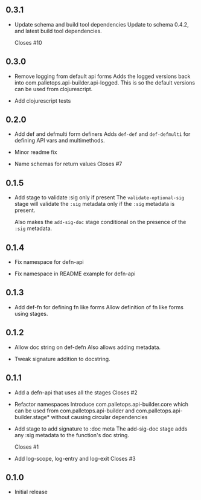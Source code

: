 ## 0.3.1

- Update schema and build tool dependencies
  Update to schema 0.4.2, and latest build tool dependencies.

  Closes #10

## 0.3.0

- Remove logging from default api forms
  Adds the logged versions back into com.palletops.api-builder.api-logged.
  This is so the default versions can be used from clojurescript.

- Add clojurescript tests

## 0.2.0

- Add def and defmulti form definers
  Adds `def-def` and `def-defmulti` for defining API vars and multimethods.

- Minor readme fix

- Name schemas for return values
  Closes #7

## 0.1.5

- Add stage to validate :sig only if present
  The `validate-optional-sig` stage will validate the `:sig` metadata only
  if the `:sig` metadata is present.

  Also makes the `add-sig-doc` stage conditional on the presence of the
  `:sig` metadata.

## 0.1.4

- Fix namespace for defn-api

- Fix namespace in README example for defn-api

## 0.1.3

- Add def-fn for defining fn like forms
  Allow definition of fn like forms using stages.

## 0.1.2

- Allow doc string on def-defn
  Also allows adding metadata.

- Tweak signature addition to docstring.

## 0.1.1

- Add a defn-api that uses all the stages
  Closes #2

- Refactor namespaces
  Introduce com.palletops.api-builder.core which can be used from
  com.palletops.api-builder and com.palletops.api-builder.stage* without
  causing circular dependencies

- Add stage to add signature to :doc meta
  The add-sig-doc stage adds any :sig metadata to the function's doc string.

  Closes #1

- Add log-scope, log-entry and log-exit
  Closes #3

## 0.1.0

- Initial release
